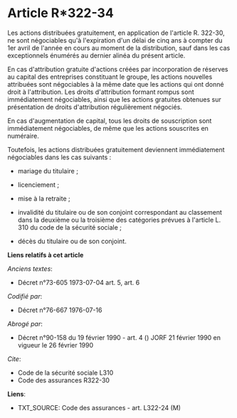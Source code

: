 # Article R*322-34

Les actions distribuées gratuitement, en application de l'article R. 322-30, ne sont négociables qu'à l'expiration d'un délai
de cinq ans à compter du 1er avril de l'année en cours au moment de la distribution, sauf dans les cas exceptionnels énumérés
au dernier alinéa du présent article.

En cas d'attribution gratuite d'actions créées par incorporation de réserves au capital des entreprises constituant le
groupe, les actions nouvelles attribuées sont négociables à la même date que les actions qui ont donné droit à l'attribution.
Les droits d'attribution formant rompus sont immédiatement négociables, ainsi que les actions gratuites obtenues sur
présentation de droits d'attribution régulièrement négociés.

En cas d'augmentation de capital, tous les droits de souscription sont immédiatement négociables, de même que les actions
souscrites en numéraire.

Toutefois, les actions distribuées gratuitement deviennent immédiatement négociables dans les cas suivants :

- mariage du titulaire ;

- licenciement ;

- mise à la retraite ;

- invalidité du titulaire ou de son conjoint correspondant au classement dans la deuxième ou la troisième des catégories
prévues à l'article L. 310 du code de la sécurité sociale ;

- décès du titulaire ou de son conjoint.

**Liens relatifs à cet article**

_Anciens textes_:

  - Décret n°73-605 1973-07-04 art. 5, art. 6

_Codifié par_:

  - Décret n°76-667 1976-07-16

_Abrogé par_:

  - Décret n°90-158 du 19 février 1990 - art. 4 () JORF 21 février 1990 en vigueur le 26 février 1990

_Cite_:

  - Code de la sécurité sociale L310
  - Code des assurances R322-30

**Liens**:

  - TXT_SOURCE: Code des assurances - art. L322-24 (M)
